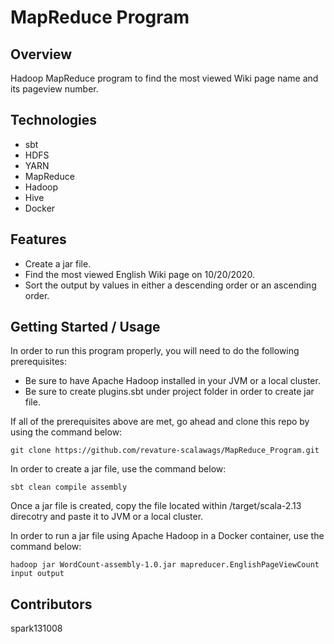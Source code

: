 # MapReduce Program

## Overview
Hadoop MapReduce program to find the most viewed Wiki page name and its pageview number.

## Technologies
- sbt
- HDFS
- YARN
- MapReduce
- Hadoop
- Hive
- Docker

## Features
- Create a jar file.
- Find the most viewed English Wiki page on 10/20/2020.
- Sort the output by values in either a descending order or an ascending order.

## Getting Started / Usage
In order to run this program properly, you will need to do the following prerequisites: <br/>
- Be sure to have Apache Hadoop installed in your JVM or a local cluster.
- Be sure to create plugins.sbt under project folder in order to create jar file.<br/>

If all of the prerequisites above are met, go ahead and clone this repo by using the command below:
```
git clone https://github.com/revature-scalawags/MapReduce_Program.git
```
In order to create a jar file, use the command below:
```
sbt clean compile assembly
```
Once a jar file is created, copy the file located within /target/scala-2.13 direcotry and paste it to JVM or a local cluster.<br/>

In order to run a jar file using Apache Hadoop in a Docker container, use the command below:
```
hadoop jar WordCount-assembly-1.0.jar mapreducer.EnglishPageViewCount input output
```


## Contributors
spark131008